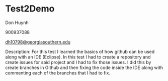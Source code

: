 # Test2Demo
Don Huynh

900937088

dh10798@georgiasouthern.edu

Description:
  For this test I learned the basics of how github can be used along with an IDE (Eclipse). In this test I had to create a repository and create issues for said project and I had to fix those issues. I did this by create branches in Github and then fixing the code inside the IDE along with commenting each of the branches that I had to fix.
